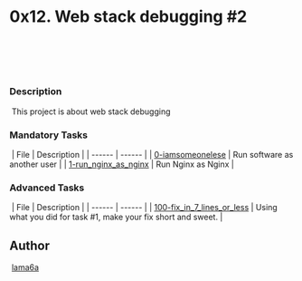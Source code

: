 # 0x12. Web stack debugging #2
​
## 
​
### Description
​
This project is about web stack debugging
​
### Mandatory Tasks
​
| File | Description |
| ------ | ------ |
| [0-iamsomeonelese](0-iamsomeonelese) | Run software as another user   |
| [ 1-run_nginx_as_nginx]( 1-run_nginx_as_nginx) | Run Nginx as Nginx  |
​
### Advanced Tasks
​
| File | Description |
| ------ | ------ |
| [100-fix_in_7_lines_or_less](100-fix_in_7_lines_or_less) | Using what you did for task #1, make your fix short and sweet. |
​
## Author
​
[lama6a](lama6a)
